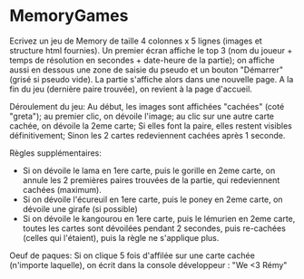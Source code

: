 # MemoryGames

Ecrivez un jeu de Memory de taille 4 colonnes x 5 lignes (images et structure html fournies).
Un premier écran affiche le top 3 (nom du joueur + temps de résolution en secondes + date-heure de la partie); on affiche aussi en dessous une zone de saisie du pseudo et un bouton "Démarrer" (grisé si pseudo vide).
La partie s'affiche alors dans une nouvelle page. A la fin du jeu (dernière paire trouvée), on revient à la page d'accueil.

Déroulement du jeu:
Au début, les images sont affichées "cachées" (coté "greta"); au premier clic, on dévoile l'image; au clic sur une autre carte cachée, on dévoile la 2eme carte; Si elles font la paire, elles restent visibles définitivement; Sinon les 2 cartes redeviennent cachées après 1 seconde.

Règles supplémentaires:
- Si on dévoile le lama en 1ere carte, puis le gorille en 2eme carte, on annule les 2 premières paires trouvées de la partie, qui redeviennent cachées (maximum).
- Si on dévoile l'écureuil en 1ere carte, puis le poney en 2eme carte, on dévoile une girafe (si possible)
- Si on dévoile le kangourou en 1ere carte, puis le lémurien en 2eme carte, toutes les cartes sont dévoilées pendant 2 secondes, puis re-cachées (celles qui l'étaient), puis la règle ne s'applique plus.

Oeuf de paques:
Si on clique 5 fois d'affilée sur une carte cachée (n'importe laquelle), on écrit dans la console développeur : "We <3 Rémy"